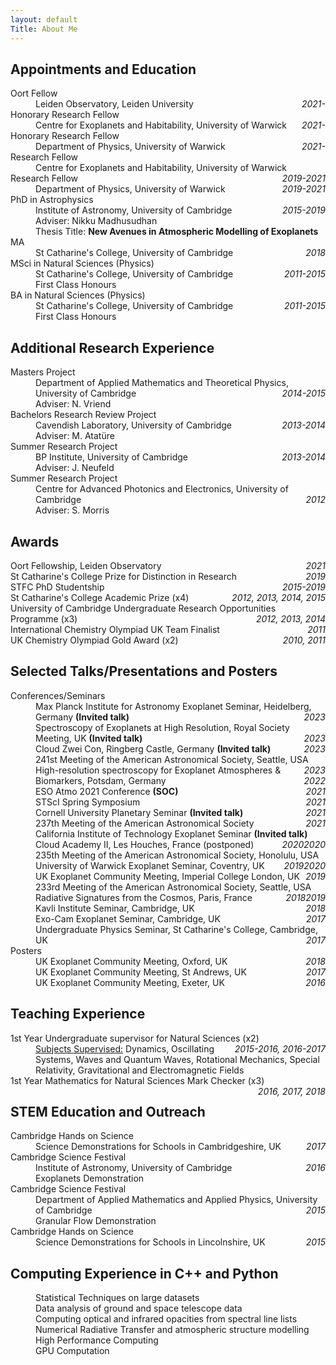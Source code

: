 ```yaml
---
layout: default
Title: About Me
---
```


## Appointments and Education

<dl>
<dt>Oort Fellow</dt>
  <dd>Leiden Observatory, Leiden University    <span style="float:right;"><em> 2021- </em></span>
  </dd>
  
 
<dt>Honorary Research Fellow</dt>
  <dd>Centre for Exoplanets and Habitability, University of Warwick    <span style="float:right;"><em> 2021- </em></span>
  </dd>
  
<dt>Honorary Research Fellow</dt>
  <dd>Department of Physics, University of Warwick    <span style="float:right;"><em> 2021- </em></span>
  </dd>
  
<dt>Research Fellow</dt>
  <dd>Centre for Exoplanets and Habitability, University of Warwick    <span style="float:right;"><em> 2019-2021 </em></span>
  </dd>
  
<dt>Research Fellow</dt>
  <dd>Department of Physics, University of Warwick    <span style="float:right;"><em> 2019-2021 </em></span>
  </dd>

<dt>PhD in Astrophysics</dt>
<dd>Institute of Astronomy, University of Cambridge    <span style="float:right;"><em> 2015-2019 </em></span> 
  <br>Adviser: Nikku Madhusudhan   
  <br> Thesis Title: <b>New Avenues in Atmospheric Modelling of Exoplanets</b>
</dd>

<dt>MA</dt>
<dd>St Catharine's College, University of Cambridge    <span style="float:right;"><em> 2018 </em></span> 
</dd>

<dt>MSci in Natural Sciences (Physics)</dt>
<dd>St Catharine's College, University of Cambridge    <span style="float:right;"><em> 2011-2015 </em></span> 
  <br>First Class Honours
</dd>

<dt>BA in Natural Sciences (Physics)</dt>
<dd>St Catharine's College, University of Cambridge    <span style="float:right;"><em> 2011-2015 </em></span> 
  <br>First Class Honours
</dd>
</dl>

## Additional Research Experience
<dl>
<dt>Masters Project</dt>
<dd>Department of Applied Mathematics and Theoretical Physics, University of Cambridge    <span style="float:right;"><em> 2014-2015 </em></span> 
  <br>Adviser: N. Vriend
</dd>
  
<dt>Bachelors Research Review Project</dt>
<dd>Cavendish Laboratory, University of Cambridge    <span style="float:right;"><em> 2013-2014 </em></span> 
  <br>Adviser: M. Atat&uuml;re
</dd>
  
<dt>Summer Research Project</dt>
<dd>BP Institute, University of Cambridge    <span style="float:right;"><em> 2013-2014 </em></span> 
  <br>Adviser: J. Neufeld
</dd>

<dt>Summer Research Project</dt>
<dd>Centre for Advanced Photonics and Electronics, University of Cambridge    <span style="float:right;"><em> 2012 </em></span> 
  <br>Adviser: S. Morris
</dd>
</dl>

## Awards

<dl>
  
<dt>Oort Fellowship, Leiden Observatory<span style="float:right;"><em> 2021 </em></span> </dt>
  
<dt>St Catharine's College Prize for Distinction in Research <span style="float:right;"><em> 2019 </em></span> </dt>

<dt>STFC PhD Studentship <span style="float:right;"><em> 2015-2019 </em></span></dt>
  
<dt>St Catharine's College Academic Prize (x4) <span style="float:right;"><em> 2012, 2013, 2014, 2015 </em></span></dt>

<dt>University of Cambridge Undergraduate Research Opportunities Programme (x3) <span style="float:right;"><em> 2012, 2013, 2014 </em></span></dt>

<dt>International Chemistry Olympiad UK Team Finalist<span style="float:right;"><em> 2011 </em></span></dt>

<dt>UK Chemistry Olympiad Gold Award (x2) <span style="float:right;"><em> 2010, 2011 </em></span></dt>

</dl>

## Selected Talks/Presentations and Posters

<dl>

<dt>Conferences/Seminars </dt>

<dd> Max Planck Institute for Astronomy Exoplanet Seminar, Heidelberg, Germany <b>(Invited talk)</b><span style="float:right;"><em> 2023 </em></span>
</dd>
  
<dd> Spectroscopy of Exoplanets at High Resolution, Royal Society Meeting, UK <b>(Invited talk)</b><span style="float:right;"><em> 2023 </em></span>
</dd>  
  
<dd> Cloud Zwei Con, Ringberg Castle, Germany <b>(Invited talk)</b><span style="float:right;"><em> 2023 </em></span>
</dd>  
  
<dd> 241st Meeting of the American Astronomical Society, Seattle, USA <span style="float:right;"><em> 2023 </em></span>
</dd>
  
<dd> High-resolution spectroscopy for Exoplanet Atmospheres & Biomarkers, Potsdam, Germany <span style="float:right;"><em> 2022 </em></span>
</dd>  

<dd> ESO Atmo 2021 Conference <b>(SOC)</b> <span style="float:right;"><em> 2021 </em></span>
</dd>
  
<dd> STScI Spring Symposium <span style="float:right;"><em> 2021 </em></span>
</dd>

  <dd> Cornell University Planetary Seminar <b>(Invited talk)</b> <span style="float:right;"><em> 2021 </em></span>
</dd>

<dd> 237th Meeting of the American Astronomical Society <span style="float:right;"><em> 2021 </em></span>
</dd>

  <dd> California Institute of Technology Exoplanet Seminar <b>(Invited talk)</b><span style="float:right;"><em> 2020 </em></span>
</dd>

<dd> Cloud Academy II, Les Houches, France (postponed) <span style="float:right;"><em> 2020 </em></span>
</dd>

<dd> 235th Meeting of the American Astronomical Society, Honolulu, USA <span style="float:right;"><em> 2020 </em></span>
</dd>

<dd> University of Warwick Exoplanet Seminar, Coventry, UK <span style="float:right;"><em> 2019 </em></span>
</dd>

<dd> UK Exoplanet Community Meeting, Imperial College London, UK <span style="float:right;"><em> 2019 </em></span>
</dd>

<dd> 233rd Meeting of the American Astronomical Society, Seattle, USA <span style="float:right;"><em> 2019 </em></span>
</dd>

<dd> Radiative Signatures from the Cosmos, Paris, France <span style="float:right;"><em> 2018 </em></span>
</dd>

<dd> Kavli Institute Seminar, Cambridge, UK <span style="float:right;"><em> 2018 </em></span>
</dd>

<dd> Exo-Cam Exoplanet Seminar, Cambridge, UK <span style="float:right;"><em> 2017 </em></span>
</dd>

<dd> Undergraduate Physics Seminar, St Catharine's College, Cambridge, UK <span style="float:right;"><em> 2017 </em></span>
</dd>

<dt> Posters</dt>
<dd> UK Exoplanet Community Meeting, Oxford, UK <span style="float:right;"><em> 2018 </em></span>
</dd>

<dd> UK Exoplanet Community Meeting, St Andrews, UK <span style="float:right;"><em> 2017 </em></span>
</dd>

<dd> UK Exoplanet Community Meeting, Exeter, UK <span style="float:right;"><em> 2016 </em></span>
</dd>
</dl>

## Teaching Experience

<dl>
<dt> 1st Year Undergraduate supervisor for Natural Sciences (x2) <span style="float:right;"><em> 2015-2016, 2016-2017 </em></span></dt>
  <dd> <u>Subjects Supervised:</u>
  Dynamics, Oscillating Systems, Waves and Quantum Waves, Rotational Mechanics, Special Relativity, Gravitational and Electromagnetic Fields
</dd>
  
<dt> 1st Year Mathematics for Natural Sciences Mark Checker (x3) <span style="float:right;"><em> 2016, 2017, 2018 </em></span></dt>
</dl>

## STEM Education and Outreach

<dl>
  <dt> Cambridge Hands on Science</dt>
  <dd>
    Science Demonstrations for Schools in Cambridgeshire, UK <span style="float:right;"><em> 2017 </em></span>
  </dd>
  
  <dt> Cambridge Science Festival</dt>
  <dd>
    Institute of Astronomy, University of Cambridge <span style="float:right;"><em> 2016 </em></span>
  <br> Exoplanets Demonstration
  </dd>
  
  <dt> Cambridge Science Festival</dt>
  <dd>
    Department of Applied Mathematics and Applied Physics, University of Cambridge <span style="float:right;"><em> 2015 </em></span>
  <br> Granular Flow Demonstration
  </dd>
  
  <dt> Cambridge Hands on Science</dt>
  <dd>
    Science Demonstrations for Schools in Lincolnshire, UK <span style="float:right;"><em> 2015 </em></span>
  </dd>
</dl>

## Computing Experience in C++ and Python

<dl>
<dd>
  Statistical Techniques on large datasets
  <br>
  Data analysis of ground and space telescope data
  <br>
  Computing optical and infrared opacities from spectral line lists
  <br>
  Numerical Radiative Transfer and atmospheric structure modelling
  <br>
  High Performance Computing
  <br>
  GPU Computation
</dd>
</dl>

<!--## Peer Review
<dl>
<dt> Journal Reviewer</dt>
<dd>
  AAS Journals (3 manuscripts)
  <br>
  Monthly Notices of the Royal Astromonical Society (1 manuscript)
</dd>
</dl>
I completed my undergraduate in 2015 at St Catharine's College at the University of Cambridge studying Natural Sciences. I was always fascinated by theoretical physics, as well as mathematics, and how it applies to the world (or worlds!) around us. I was always fascinated by all of my subjects, from quantum mechanics to astrophysical fluid dynamics and relativity. It was especially nice to see similar principles and ideas in very different areas of physics. I then started my PhD in 2015 in exoplanetary atmospheres supervised by Dr Nikku Madhusudhan, which I completed in 2019. Studying exoplanets was ideal for me given its fundamental interdisciplinary nature. I have also been a fan of science fiction, especially those which explore the cosmos and other worlds. Perhaps it is not surprising I ended up studying exoplanets!
As well as research, I am also a big fan of playing and watching cricket. Many a summer afternoon has been spent batting for my local team, though I'm not really good enough to be out there for too long! I also enjoy rowing, and coxed for most of my time during my time in Cambridge.-->
